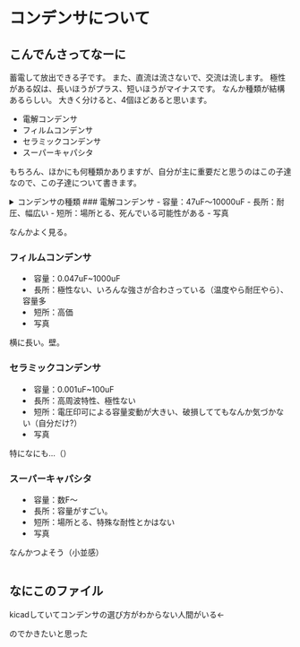 # コンデンサについて

## こんでんさってなーに
蓄電して放出できる子です。
また、直流は流さないで、交流は流します。
極性がある奴は、長いほうがプラス、短いほうがマイナスです。
なんか種類が結構あるらしい。
大きく分けると、4個ほどあると思います。
- 電解コンデンサ
- フィルムコンデンサ
- セラミックコンデンサ
- スーパーキャパシタ

もちろん、ほかにも何種類かありますが、自分が主に重要だと思うのはこの子達なので、この子達について書きます。
<details> <summary>コンデンサの種類
### 電解コンデンサ
- 容量：47uF～10000uF
- 長所：耐圧、幅広い
- 短所：場所とる、死んでいる可能性がある
- 写真

なんかよく見る。
### フィルムコンデンサ
- 容量：0.047uF~1000uF
- 長所：極性ない、いろんな強さが合わさっている（温度やら耐圧やら）、容量多
- 短所：高価
- 写真

横に長い。壁。
### セラミックコンデンサ
- 容量：0.001uF~100uF
- 長所：高周波特性、極性ない
- 短所：電圧印可による容量変動が大きい、破損しててもなんか気づかない（自分だけ?）
- 写真

特になにも…（）
### スーパーキャパシタ
- 容量：数F～
- 長所：容量がすごい。
- 短所：場所とる、特殊な耐性とかはない
- 写真

なんかつよそう（小並感）
  </summary></details>
  
## なにこのファイル
kicadしていてコンデンサの選び方がわからない人間がいる←

のでかきたいと思った
